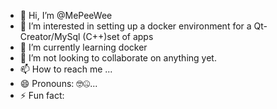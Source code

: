 - 👋 Hi, I’m @MePeeWee
- 👀 I’m interested in setting up a docker environment for a Qt-Creator/MySql (C++)set of apps
- 🌱 I’m currently learning docker
- 💞️ I’m not looking to collaborate on anything yet.
- 📫 How to reach me ...
- 😄 Pronouns: 🤓🤐...
- ⚡ Fun fact: 

<!---
MePeeWee/MePeeWee is a ✨ special ✨ repository because its `README.md` (this file) appears on your GitHub profile.
You can click the Preview link to take a look at your changes.
--->
